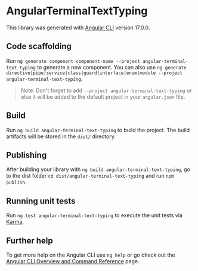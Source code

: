 # AngularTerminalTextTyping

This library was generated with [Angular CLI](https://github.com/angular/angular-cli) version 17.0.0.

## Code scaffolding

Run `ng generate component component-name --project angular-terminal-text-typing` to generate a new component. You can also use `ng generate directive|pipe|service|class|guard|interface|enum|module --project angular-terminal-text-typing`.
> Note: Don't forget to add `--project angular-terminal-text-typing` or else it will be added to the default project in your `angular.json` file. 

## Build

Run `ng build angular-terminal-text-typing` to build the project. The build artifacts will be stored in the `dist/` directory.

## Publishing

After building your library with `ng build angular-terminal-text-typing`, go to the dist folder `cd dist/angular-terminal-text-typing` and run `npm publish`.

## Running unit tests

Run `ng test angular-terminal-text-typing` to execute the unit tests via [Karma](https://karma-runner.github.io).

## Further help

To get more help on the Angular CLI use `ng help` or go check out the [Angular CLI Overview and Command Reference](https://angular.io/cli) page.

